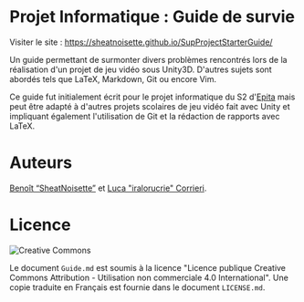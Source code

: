 # Projet Informatique : Guide de survie

Visiter le site : https://sheatnoisette.github.io/SupProjectStarterGuide/

Un guide permettant de surmonter divers problèmes rencontrés lors de la réalisation d'un projet de jeu vidéo sous Unity3D. D'autres sujets sont abordés tels que LaTeX, Markdown, Git ou encore Vim.

Ce guide fut initialement écrit pour le projet informatique du S2 d'[Epita](https://www.epita.fr/) mais peut être adapté à d'autres projets scolaires de jeu vidéo fait avec Unity et impliquant également l'utilisation de Git et la rédaction de rapports avec LaTeX.

# Auteurs

[Benoît “SheatNoisette”](https://github.com/SheatNoisette) et [Luca "iralorucrie" Corrieri](https://github.com/corrieriluca).

# Licence

![Creative Commons](http://creativecommons.org/licenses/by-nc/4.0/)

Le document `Guide.md` est soumis à la licence "Licence publique Creative Commons Attribution - Utilisation non commerciale 4.0 International". Une copie traduite en Français est fournie dans le document `LICENSE.md`.
